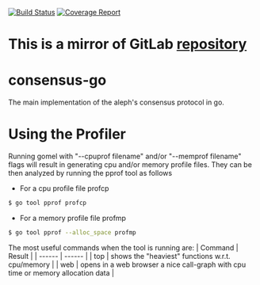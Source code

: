 [![Build Status](https://gitlab.com/alephledger/consensus-go/badges/devel/build.svg)](https://gitlab.com/alephledger/consensus-go/commits/devel) [![Coverage Report](https://gitlab.com/alephledger/consensus-go/badges/devel/coverage.svg)](https://gitlab.com/alephledger/consensus-go/commits/devel)

# This is a mirror of GitLab [repository](https://gitlab.com/alephledger/consensus-go)

# consensus-go

The main implementation of the aleph's consensus protocol in go.


# Using the Profiler
Running gomel with "--cpuprof filename" and/or "--memprof filename" flags will result in generating cpu and/or memory profile files. They can be then analyzed by running the pprof tool as follows

  - For a cpu profile file profcp
```sh
$ go tool pprof profcp
```
  - For a memory profile file profmp
```sh
$ go tool pprof --alloc_space profmp
```
The most useful commands when the tool is running are:
| Command | Result |
| ------ | ------ |
| top | shows the "heaviest" functions w.r.t. cpu/memory |
| web | opens in a web browser a nice call-graph with cpu time or memory allocation data |

